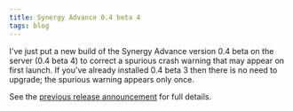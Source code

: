 ```yaml
---
title: Synergy Advance 0.4 beta 4
tags: blog
---
```


I've just put a new build of the Synergy Advance version 0.4 beta on the server (0.4 beta 4) to correct a spurious crash warning that may appear on first launch. If you've already installed 0.4 beta 3 then there is no need to upgrade; the spurious warning appears only once.

See the [previous release announcement](http://wincent.com/a/news/archives/2006/04/synergy_advance_6.php) for full details.
